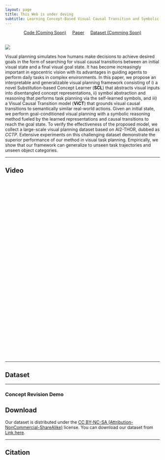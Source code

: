 ```yaml
---
layout: page
title: This Web is under deving
subtitle: Learning Concept-Based Visual Causal Transition and Symbolic Reasoning for Visual Planning
---
```

<center style="font-weight: bold"> </center>

<div style="display: flex; justify-content: center; align-items: center;">
  <span class="link-block" style="text-align: center; display: block; margin: 0 10px;">
    <a href="" target="_blank" class="external-link button is-normal is-rounded is-dark">
      <span class="icon">
        <i class="fab fa-github"></i>
      </span>
      <span>Code (Coming Soon)</span>
    </a>
  </span>
  <span class="link-block" style="text-align: center; display: block; margin: 0 10px;">
    <a href="https://arxiv.org/abs/2310.03325" target="_blank" class="external-link button is-normal is-rounded is-dark">
      <span class="icon">
        <i class="far fa-file-alt"></i>
      </span>
      <span>Paper</span>
    </a>
  </span>
  <span class="link-block" style="text-align: center; display: block; margin: 0 10px;">
    <a href="" target="_blank" class="external-link button is-normal is-rounded is-dark">
      <span class="icon">
        <i class="far fa-database"></i>
      </span>
      <span>Dataset (Comming Soon)</span>
    </a>
  </span>
</div>


<!-- <p align="center">
    <a href='https://github.com/jiemingcui/probio/', target="_blank">[Code]
    </a>
    <a href='https://arxiv.org/abs/<ARXIV PAPER ID>', target="_blank">[ArXiv]
    </a>
</p> -->
<!-- Github link -->

<br>

![](assets/img/1.png)

Visual planning simulates how humans make decisions to achieve desired goals in the form of searching for visual causal transitions between an initial visual state and a final visual goal state. It has become increasingly important in egocentric vision with its advantages in guiding agents to perform daily tasks in complex environments. In this paper, we propose an interpretable and generalizable visual planning framework consisting of i) a novel Substitution-based Concept Learner (**SCL**) that abstracts visual inputs into disentangled concept representations, ii) symbol abstraction and reasoning that performs task planning via the self-learned symbols, and iii) a Visual Causal Transition model (**ViCT**) that grounds visual causal transitions to semantically similar real-world actions. Given an initial state, we perform goal-conditioned visual planning with a symbolic reasoning method fueled by the learned representations and causal transitions to reach the goal state. To verify the effectiveness of the proposed model, we collect a large-scale visual planning dataset based on AI2-THOR, dubbed as *CCTP*. Extensive experiments on this challenging dataset demonstrate the superior performance of our method in visual task planning. Empirically, we show that our framework can generalize to unseen task trajectories and unseen object categories.


<hr>

## Video

<div class="extensions extensions--video">
<iframe width="920" height="580" src="" title="YouTube video player" allow="accelerometer; autoplay; clipboard-write; encrypted-media; gyroscope; picture-in-picture; web-share" frameborder="0" scrolling="no" allowfullscreen></iframe>
</div>

<hr>

## Dataset
<!-- ### Visualization of the ambiguous actions in BioLab. -->

<!-- <div class="card bg-light border-light mb-3">
    <img class="card-img lazyload" data-src="assets/img/dataset.gif" />
    <div class="card-body">
      <h5 class="card-title">Figure 1. Visualization of the ambiguous actions in BioLab.</h5>
    </div>
</div>

<div class="card bg-light border-light mb-3">
    <img class="card-img lazyload" data-src="assets/img/dataset.png" />
    <div class="card-body">
      <h5 class="card-title">Figure 2. Part-to-whole & Ambigutiy distribution.</h5>
    </div>
</div> -->

<hr>

### Concept Revision Demo

## Download

Our dataset is distributed under the [CC BY-NC-SA (Attribution-NonCommercial-ShareAlike)](https://creativecommons.org/licenses/by-nc-sa/4.0/) license. You can download our dataset from [Link here]().

<hr>

## Citation

```bibtex

```
